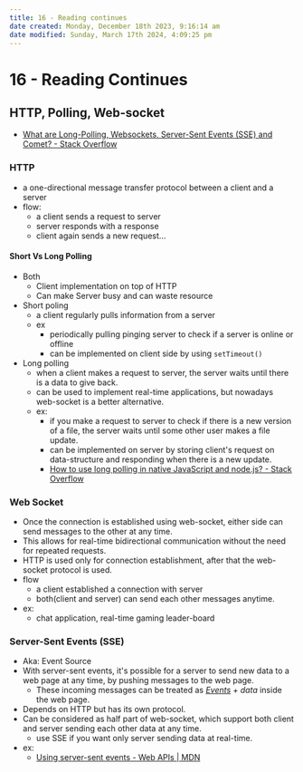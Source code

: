 ```yaml
---
title: 16 - Reading continues
date created: Monday, December 18th 2023, 9:16:14 am
date modified: Sunday, March 17th 2024, 4:09:25 pm
---
```


# 16 - Reading Continues

## HTTP, Polling, Web-socket

- [What are Long-Polling, Websockets, Server-Sent Events (SSE) and Comet? - Stack Overflow](https://stackoverflow.com/a/12855533)

### HTTP

- a one-directional message transfer protocol between a client and a server
- flow:
	- a client sends a request to server
	- server responds with a response
	- client again sends a new request…

#### Short Vs Long Polling

- Both
	- Client implementation on top of HTTP
	- Can make Server busy and can waste resource
- Short poling
	- a client regularly pulls information from a server
	- ex
		- periodically pulling pinging server to check if a server is online or offline
		- can be implemented on client side by using `setTimeout()`
- Long polling
	- when a client makes a request to server, the server waits until there is a data to give back.
	- can be used to implement real-time applications, but nowadays web-socket is a better alternative.
	- ex:
		- if you make a request to server to check if there is a new version of a file, the server waits until some other user makes a file update.
		- can be implemented on server by storing client's request on data-structure and responding when there is a new update.
		- [How to use long polling in native JavaScript and node.js? - Stack Overflow](https://stackoverflow.com/a/45854088)

### Web Socket

- Once the connection is established using web-socket, either side can send messages to the other at any time.
- This allows for real-time bidirectional communication without the need for repeated requests.
- HTTP is used only for connection establishment, after that the web-socket protocol is used.
- flow
	- a client established a connection with server
	- both(client and server) can send each other messages anytime.
- ex:
	- chat application, real-time gaming leader-board

### Server-Sent Events (SSE)

- Aka: Event Source
- With server-sent events, it's possible for a server to send new data to a web page at any time, by pushing messages to the web page.
	- These incoming messages can be treated as _[Events](https://developer.mozilla.org/en-US/docs/Web/API/Event) + data_ inside the web page.
- Depends on HTTP but has its own protocol.
- Can be considered as half part of web-socket, which support both client and server sending each other data at any time.
	- use SSE if you want only server sending data at real-time.
- ex:
	- [Using server-sent events - Web APIs | MDN](https://developer.mozilla.org/en-US/docs/Web/API/Server-sent_events/Using_server-sent_events)
